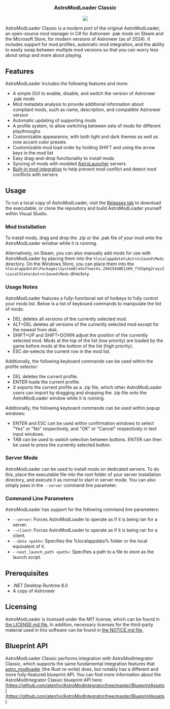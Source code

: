 <p align="center">
  <h3 align="center">AstroModLoader Classic</h3>
</p>
<p align="center"><img src="https://i.imgur.com/CQX1FpH.png"></p>

AstroModLoader Classic is a modern port of the original AstroModLoader, an open-source mod manager in C# for Astroneer .pak mods on Steam and the Microsoft Store, for modern versions of Astroneer (as of 2024). It includes support for mod profiles, automatic mod integration, and the ability to easily swap between multiple mod versions so that you can worry less about setup and more about playing.

## Features
AstroModLoader includes the following features and more:
* A simple GUI to enable, disable, and switch the version of Astroneer .pak mods
* Mod metadata analysis to provide additional information about compliant mods, such as name, description, and compatible Astroneer version
* Automatic updating of supporting mods
* A profile system, to allow switching between sets of mods for different playthroughs
* Customizable appearance, with both light and dark themes as well as nine accent color presets
* Customizable mod load order by holding SHIFT and using the arrow keys in the mod list
* Easy drag-and-drop functionality to install mods
* Syncing of mods with modded [AstroLauncher](https://github.com/ricky-davis/AstroLauncher) servers
* [Built-in mod integration](https://github.com/atenfyr/AstroModIntegrator) to help prevent mod conflict and detect mod conflicts with servers

## Usage
To run a local copy of AstroModLoader, visit the [Releases tab](https://github.com/atenfyr/AstroModLoader/releases) to download the executable, or clone the repository and build AstroModLoader yourself within Visual Studio.

### Mod Installation
To install mods, drag and drop the .zip or the .pak file of your mod onto the AstroModLoader window while it is running.

Alternatively, on Steam, you can also manually add mods for use with AstroModLoader by placing them into the `%localappdata%\Astro\Saved\Mods` directory.
On the Windows Store, you can place them into the `%localappdata%\Packages\SystemEraSoftworks.29415440E1269_ftk5pbg2rayv2\LocalState\Astro\Saved\Mods` directory.

### Usage Notes
AstroModLoader features a fully-functional set of hotkeys to fully control your mods list. Below is a list of keyboard commands to manipulate the list of mods:
* DEL deletes all versions of the currently selected mod.
* ALT+DEL deletes all versions of the currently selected mod except for the newest from disk.
* SHIFT+UP and SHIFT+DOWN adjust the position of the currently selected mod. Mods at the top of the list (low priority) are loaded by the game before mods at the bottom of the list (high priority).
* ESC de-selects the current row in the mod list.

Additionally, the following keyboard commands can be used within the profile selector:
* DEL deletes the current profile.
* ENTER loads the current profile.
* X exports the current profile as a .zip file, which other AstroModLoader users can import by dragging and dropping the .zip file onto the AstroModLoader window while it is running.

Additionally, the following keyboard commands can be used within popup windows:
* ENTER and ESC can be used within confirmation windows to select "Yes" or "No" respectively, and "OK" or "Cancel" respectively in text input windows.
* TAB can be used to switch selection between buttons. ENTER can then be used to press the currently selected button.

### Server Mode
AstroModLoader can be used to install mods on dedicated servers. To do this, place the executable file into the root folder of your server installation directory, and execute it as normal to start in server mode. You can also simply pass in the `--server` command line parameter.

### Command Line Parameters
AstroModLoader has support for the following command line parameters:
* `--server`: Forces AstroModLoader to operate as if it is being ran for a server.
* `--client`: Forces AstroModLoader to operate as if it is being ran for a client.
* `--data <path>`: Specifies the %localappdata% folder or the local equivalent of it.
* `--next_launch_path <path>`: Specifies a path to a file to store as the launch script.

## Prerequisites
* .NET Desktop Runtime 8.0
* A copy of Astroneer

## Licensing
AstroModLoader is licensed under the MIT license, which can be found in [the LICENSE.md file.](https://github.com/atenfyr/AstroModLoader/blob/master/LICENSE.md) In addition, necessary licenses for the third-party material used in this software can be found in [the NOTICE.md file.](https://github.com/atenfyr/AstroModLoader/blob/master/NOTICE.md)

## Blueprint API
AstroModLoader Classic performs integration with AstroModIntegrator Classic, which supports the same fundamental integration features that [astro_modloader](https://github.com/AstroTechies/astro_modloader) (the Rust re-write) does, but notably has a different and more fully-featured blueprint API. You can find more information about the AstroModIntegrator Classic blueprint API here: [https://github.com/atenfyr/AstroModIntegrator/tree/master/BlueprintAssets](https://github.com/atenfyr/AstroModIntegrator/tree/master/BlueprintAssets)


